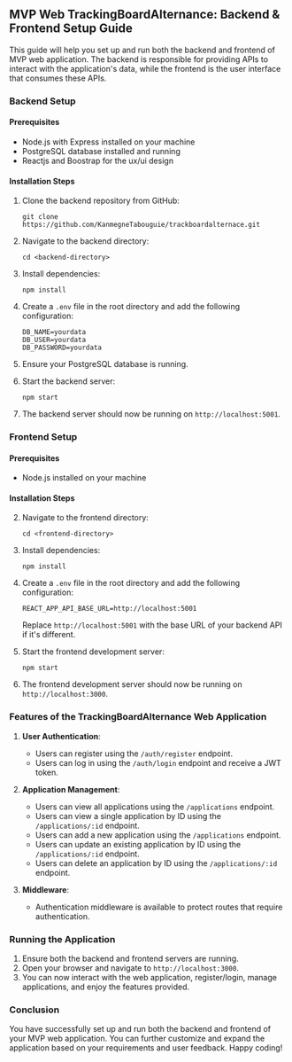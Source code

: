 ## MVP Web TrackingBoardAlternance: Backend & Frontend Setup Guide

This guide will help you set up and run both the backend and frontend of  MVP web application. The backend is responsible for providing APIs to interact with the application's data, while the frontend is the user interface that consumes these APIs.

### Backend Setup

#### Prerequisites

- Node.js with Express installed on your machine
- PostgreSQL database installed and running
- Reactjs and Boostrap for the ux/ui design

#### Installation Steps

1. Clone the backend repository from GitHub:

   ```
   git clone https://github.com/KanmegneTabouguie/trackboardalternace.git
   ```

2. Navigate to the backend directory:

   ```
   cd <backend-directory>
   ```

3. Install dependencies:

   ```
   npm install
   ```

4. Create a `.env` file in the root directory and add the following configuration:

   ```
   DB_NAME=yourdata
   DB_USER=yourdata
   DB_PASSWORD=yourdata
   ```

5. Ensure your PostgreSQL database is running.

6. Start the backend server:

   ```
   npm start
   ```

7. The backend server should now be running on `http://localhost:5001`.

### Frontend Setup

#### Prerequisites

- Node.js installed on your machine

#### Installation Steps

2. Navigate to the frontend directory:

   ```
   cd <frontend-directory>
   ```

3. Install dependencies:

   ```
   npm install
   ```

4. Create a `.env` file in the root directory and add the following configuration:

   ```
   REACT_APP_API_BASE_URL=http://localhost:5001
   ```

   Replace `http://localhost:5001` with the base URL of your backend API if it's different.

5. Start the frontend development server:

   ```
   npm start
   ```

6. The frontend development server should now be running on `http://localhost:3000`.

### Features of the TrackingBoardAlternance Web Application

1. **User Authentication**:
   - Users can register using the `/auth/register` endpoint.
   - Users can log in using the `/auth/login` endpoint and receive a JWT token.

2. **Application Management**:
   - Users can view all applications using the `/applications` endpoint.
   - Users can view a single application by ID using the `/applications/:id` endpoint.
   - Users can add a new application using the `/applications` endpoint.
   - Users can update an existing application by ID using the `/applications/:id` endpoint.
   - Users can delete an application by ID using the `/applications/:id` endpoint.

3. **Middleware**:
   - Authentication middleware is available to protect routes that require authentication.

### Running the Application

1. Ensure both the backend and frontend servers are running.
2. Open your browser and navigate to `http://localhost:3000`.
3. You can now interact with the web application, register/login, manage applications, and enjoy the features provided.

### Conclusion

You have successfully set up and run both the backend and frontend of your MVP web application. You can further customize and expand the application based on your requirements and user feedback. Happy coding!
